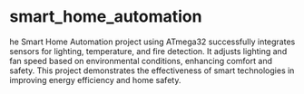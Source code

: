 # smart_home_automation
he Smart Home Automation project using ATmega32 successfully integrates sensors for lighting, temperature, and fire detection. It adjusts lighting and fan speed based on environmental conditions, enhancing comfort and safety. This project demonstrates the effectiveness of smart technologies in improving energy efficiency and home safety.
